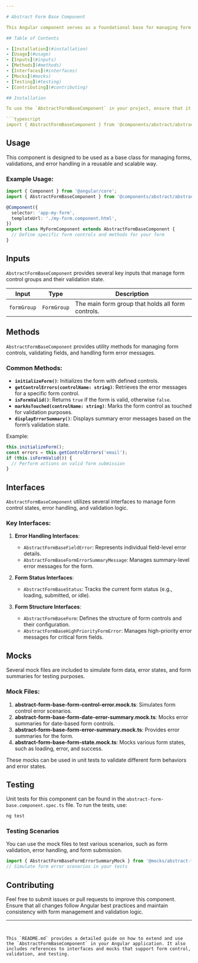 ```yaml
---

# Abstract Form Base Component

This Angular component serves as a foundational base for managing form controls, validation, and error handling. It provides reusable functionality for managing forms and is designed to be extended by other form components.

## Table of Contents

- [Installation](#installation)
- [Usage](#usage)
- [Inputs](#inputs)
- [Methods](#methods)
- [Interfaces](#interfaces)
- [Mocks](#mocks)
- [Testing](#testing)
- [Contributing](#contributing)

## Installation

To use the `AbstractFormBaseComponent` in your project, ensure that it is extended by form-related components to handle forms in your Angular application.

```typescript
import { AbstractFormBaseComponent } from '@components/abstract/abstract-form-base/abstract-form-base.component';
```

## Usage

This component is designed to be used as a base class for managing forms, validations, and error handling in a reusable and scalable way.

### Example Usage:

```typescript
import { Component } from '@angular/core';
import { AbstractFormBaseComponent } from '@components/abstract/abstract-form-base/abstract-form-base.component';

@Component({
  selector: 'app-my-form',
  templateUrl: './my-form.component.html',
})
export class MyFormComponent extends AbstractFormBaseComponent {
  // Define specific form controls and methods for your form
}
```

## Inputs

`AbstractFormBaseComponent` provides several key inputs that manage form control groups and their validation state.

| Input         | Type       | Description                                         |
| ------------- | ---------- | --------------------------------------------------- |
| `formGroup`   | `FormGroup`| The main form group that holds all form controls.    |

## Methods

`AbstractFormBaseComponent` provides utility methods for managing form controls, validating fields, and handling form error messages.

### Common Methods:

- **`initializeForm()`**: Initializes the form with defined controls.
- **`getControlErrors(controlName: string)`**: Retrieves the error messages for a specific form control.
- **`isFormValid()`**: Returns `true` if the form is valid, otherwise `false`.
- **`markAsTouched(controlName: string)`**: Marks the form control as touched for validation purposes.
- **`displayErrorSummary()`**: Displays summary error messages based on the form’s validation state.

Example:

```typescript
this.initializeForm();
const errors = this.getControlErrors('email');
if (this.isFormValid()) {
  // Perform actions on valid form submission
}
```

## Interfaces

`AbstractFormBaseComponent` utilizes several interfaces to manage form control states, error handling, and validation logic.

### Key Interfaces:

1. **Error Handling Interfaces**:
   - `AbstractFormBaseFieldError`: Represents individual field-level error details.
   - `AbstractFormBaseFormErrorSummaryMessage`: Manages summary-level error messages for the form.

2. **Form Status Interfaces**:
   - `AbstractFormBaseStatus`: Tracks the current form status (e.g., loading, submitted, or idle).

3. **Form Structure Interfaces**:
   - `AbstractFormBaseForm`: Defines the structure of form controls and their configuration.
   - `AbstractFormBaseHighPriorityFormError`: Manages high-priority error messages for critical form fields.

## Mocks

Several mock files are included to simulate form data, error states, and form summaries for testing purposes.

### Mock Files:

1. **abstract-form-base-form-control-error.mock.ts**: Simulates form control error scenarios.
2. **abstract-form-base-form-date-error-summary.mock.ts**: Mocks error summaries for date-based form controls.
3. **abstract-form-base-form-error-summary.mock.ts**: Provides error summaries for the form.
4. **abstract-form-base-form-state.mock.ts**: Mocks various form states, such as loading, error, and success.

These mocks can be used in unit tests to validate different form behaviors and error states.

## Testing

Unit tests for this component can be found in the `abstract-form-base.component.spec.ts` file. To run the tests, use:

```bash
ng test
```

### Testing Scenarios

You can use the mock files to test various scenarios, such as form validation, error handling, and form submission.

```typescript
import { AbstractFormBaseFormErrorSummaryMock } from '@mocks/abstract-form-base-form-error-summary.mock.ts';
// Simulate form error scenarios in your tests
```

## Contributing

Feel free to submit issues or pull requests to improve this component. Ensure that all changes follow Angular best practices and maintain consistency with form management and validation logic.

---
```


This `README.md` provides a detailed guide on how to extend and use the `AbstractFormBaseComponent` in your Angular application. It also includes references to interfaces and mocks that support form control, validation, and testing.
